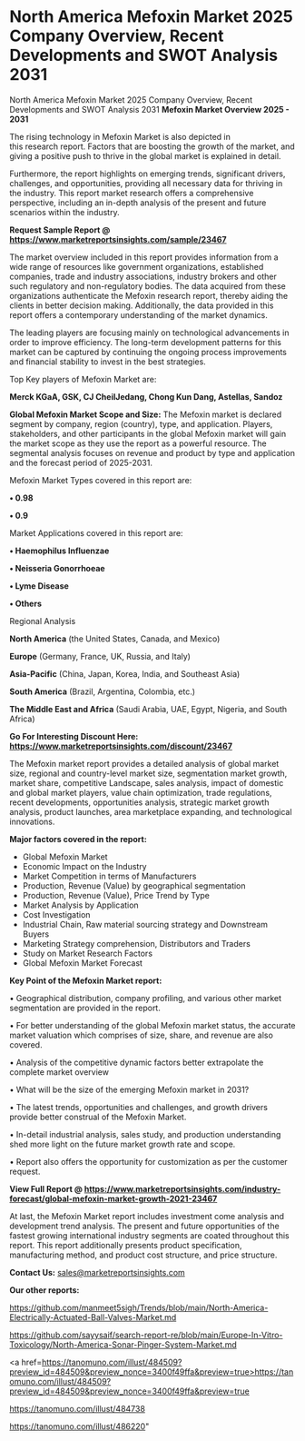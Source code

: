 # North America Mefoxin Market 2025 Company Overview, Recent Developments and SWOT Analysis 2031
North America Mefoxin Market 2025 Company Overview, Recent Developments and SWOT Analysis 2031
<Strong> Mefoxin Market Overview 2025 - 2031</strong>

The rising technology in Mefoxin Market is also depicted in this research report. Factors that are boosting the growth of the market, and giving a positive push to thrive in the global market is explained in detail.

Furthermore, the report highlights on emerging trends, significant drivers, challenges, and opportunities, providing all necessary data for thriving in the industry. This report market research offers a comprehensive perspective, including an in-depth analysis of the present and future scenarios within the industry.

<strong>Request Sample Report @ <a href=https://www.marketreportsinsights.com/sample/23467>https://www.marketreportsinsights.com/sample/23467</a></strong>

The market overview included in this report provides information from a wide range of resources like government organizations, established companies, trade and industry associations, industry brokers and other such regulatory and non-regulatory bodies. The data acquired from these organizations authenticate the Mefoxin research report, thereby aiding the clients in better decision making. Additionally, the data provided in this report offers a contemporary understanding of the market dynamics.

The leading players are focusing mainly on technological advancements in order to improve efficiency. The long-term development patterns for this market can be captured by continuing the ongoing process improvements and financial stability to invest in the best strategies.

Top Key players of Mefoxin Market are:

<strong>Merck KGaA, GSK, CJ CheilJedang, Chong Kun Dang, Astellas, Sandoz</strong>

<strong><b>Global Mefoxin Market Scope and Size:</b></strong>
The Mefoxin market is declared segment by company, region (country), type, and application. Players, stakeholders, and other participants in the global Mefoxin market will gain the market scope as they use the report as a powerful resource. The segmental analysis focuses on revenue and product by type and application and the forecast period of 2025-2031.

Mefoxin Market Types covered in this report are:

<strong>• 0.98

• 0.9</strong>

Market Applications covered in this report are:

<strong>• Haemophilus Influenzae

• Neisseria Gonorrhoeae

• Lyme Disease

• Others</strong> 

Regional Analysis

<strong>North America</strong> (the United States, Canada, and Mexico)

<strong>Europe</strong> (Germany, France, UK, Russia, and Italy)

<strong>Asia-Pacific</strong> (China, Japan, Korea, India, and Southeast Asia)

<strong>South America</strong> (Brazil, Argentina, Colombia, etc.)

<strong>The Middle East and Africa</strong> (Saudi Arabia, UAE, Egypt, Nigeria, and South Africa)

<strong>Go For Interesting Discount Here: <a href=https://www.marketreportsinsights.com/discount/23467>https://www.marketreportsinsights.com/discount/23467</a></strong>

The Mefoxin market report provides a detailed analysis of global market size, regional and country-level market size, segmentation market growth, market share, competitive Landscape, sales analysis, impact of domestic and global market players, value chain optimization, trade regulations, recent developments, opportunities analysis, strategic market growth analysis, product launches, area marketplace expanding, and technological innovations.

<strong><b>Major factors covered in the report:</b></strong>
<ul>
  <li>Global Mefoxin Market </li>
  <li>Economic Impact on the Industry</li>
  <li>Market Competition in terms of Manufacturers</li>
  <li>Production, Revenue (Value) by geographical segmentation</li>
  <li>Production, Revenue (Value), Price Trend by Type</li>
  <li>Market Analysis by Application</li>
  <li>Cost Investigation</li>
  <li>Industrial Chain, Raw material sourcing strategy and Downstream Buyers</li>
  <li>Marketing Strategy comprehension, Distributors and Traders</li>
  <li>Study on Market Research Factors</li>
  <li>Global Mefoxin Market Forecast</li>
</ul>

<strong><b>Key Point of the Mefoxin Market report:</b></strong>

• Geographical distribution, company profiling, and various other market segmentation are provided in the report.

• For better understanding of the global Mefoxin market status, the accurate market valuation which comprises of size, share, and revenue are also covered.

• Analysis of the competitive dynamic factors better extrapolate the complete market overview

• What will be the size of the emerging Mefoxin market in 2031?

• The latest trends, opportunities and challenges, and growth drivers provide better construal of the Mefoxin Market.

• In-detail industrial analysis, sales study, and production understanding shed more light on the future market growth rate and scope.

• Report also offers the opportunity for customization as per the customer request.

<strong><b>View Full Report @ <a href=https://www.marketreportsinsights.com/industry-forecast/global-mefoxin-market-growth-2021-23467>https://www.marketreportsinsights.com/industry-forecast/global-mefoxin-market-growth-2021-23467</a></b></strong>


At last, the Mefoxin Market report includes investment come analysis and development trend analysis. The present and future opportunities of the fastest growing international industry segments are coated throughout this report. This report additionally presents product specification, manufacturing method, and product cost structure, and price structure.

<strong>Contact Us:</strong>
sales@marketreportsinsights.com

<strong>Our other reports:</strong>

<a href=https://github.com/manmeet5sigh/Trends/blob/main/North-America-Electrically-Actuated-Ball-Valves-Market.md>https://github.com/manmeet5sigh/Trends/blob/main/North-America-Electrically-Actuated-Ball-Valves-Market.md</a>

<a href=https://github.com/sayysaif/search-report-re/blob/main/Europe-In-Vitro-Toxicology/North-America-Sonar-Pinger-System-Market.md>https://github.com/sayysaif/search-report-re/blob/main/Europe-In-Vitro-Toxicology/North-America-Sonar-Pinger-System-Market.md</a>

<a href=https://tanomuno.com/illust/484509?preview_id=484509&preview_nonce=3400f49ffa&preview=true>https://tanomuno.com/illust/484509?preview_id=484509&preview_nonce=3400f49ffa&preview=true</a>

<a href=https://tanomuno.com/illust/484738>https://tanomuno.com/illust/484738</a>

<a href=https://tanomuno.com/illust/486220>https://tanomuno.com/illust/486220</a>"
